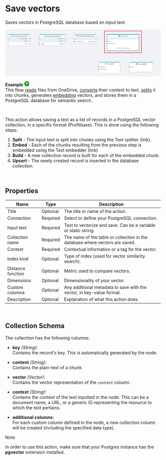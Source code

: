 # Save vectors 

Saves vectors in PostgreSQL database based on input text.


![img](../../../../images/flow/vector-save.png)

**Example** ![img](../../../../images/strz.jpg)  
This flow [reads](../onedrive/read-file-from-onedrive-as-byte-array.md) files from OneDrive, [converts](../built-in/convert.md) their content to text, [splits](../ai/text-splitter.md) it into chunks, generates [embedding](../azure-ai/text-embedder.md) vectors, and stores them in a PostgreSQL database for semantic search.


<br/>

This action allows saving a text as a list of records in a PostgreSQL vector collection, in a specific format (Profitbase). This is done using the following steps:
1. **Split** - The input text is split into chunks using the Text splitter (link).
2. **Embed** - Each of the chunks resulting from the previous step is embedded using the Text embedder (link)
3. **Build** - A new collection record is built for each of the embedded chunk.
4. **Upsert** - The newly created record is inserted in the database collection.



</br>

## Properties


| Name               | Type      | Description                                                                 |
|--------------------|-----------|-----------------------------------------------------------------------------|
| Title              | Optional  | The title or name of the action.                                           |
| Connection         | Required  | Select or define your PostgreSQL connection.                               |
| Input text         | Required  | Text to vectorize and save. Can be a variable or static string. |
| Collection name    | Required  | The name of the table or collection in the database where vectors are saved. |
| Context            | Required  | Contextual information or a tag for the vector.   |
| Index kind         | Optional  | Type of index (used for vector similarity search).                         |
| Distance function  | Optional  | Metric used to compare vectors.                                            |
| Dimensions         | Optional  | Dimensionality of your vector.          |
| Custom columns     | Optional  | Any additional metadata to save with the vector, in key-value format.      |
| Description        | Optional  | Explanation of what this action does.                                      |

</br>

## Collection Schema

The collection has the following columns:

- **key** *(String)*:  
  Contains the record's key. This is automatically generated by the node.

- **content** *(String)*:  
  Contains the plain-text of a chunk.

- **vector** *(Vector)*:  
  Contains the vector representation of the `content` column.

- **context** *(String)*:  
  Contains the context of the text inputted in the node. This can be a document name, a URL, or a generic ID representing the resource to which the text pertains.

- **additional columns**:  
  For each custom column defined in the node, a new collection column will be created (including the specified data type).


> [!NOTE]
> In order to use this action, make sure that your Postgres instance has the **pgvector** extension installed.
